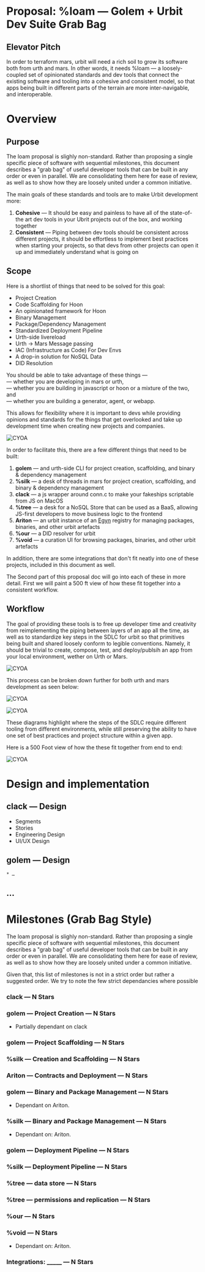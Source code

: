 # Proposal: %loam — Golem + Urbit Dev Suite Grab Bag

## Elevator Pitch
In order to terraform mars, urbit will need a rich soil to grow its software both from urth and mars. In other words, it needs %loam — a loosely-coupled set of opinionated standards and dev tools that connect the existing software and tooling into a cohesive and consistent model, so that apps being built in different parts of the terrain are more inter-navigable, and interoperable.

# Overview

## Purpose

The loam proposal is slighly non-standard. Rather than proposing a single specific piece of software with sequential milestones, this document describes a "grab bag" of useful developer tools that can be built in any order or even in parallel. We are consolidating them here for ease of review, as well as to show how they are loosely united under a common initiative. 

The main goals of these standards and tools are to make Urbit development more:
1. **Cohesive** — It should be easy and painless to have all of the state-of-the art dev tools in your Ubrit projects out of the box, and working together
2. **Consistent** — Piping between dev tools should be consistent across different projects, it should be effortless to implement best practices when starting your projects, so that devs from other projects can open it up and immediately understand what is going on

## Scope

Here is a shortlist of things that need to be solved for this goal:

* Project Creation 
* Code Scaffolding for Hoon
* An opinionated framework for Hoon
* Binary Management
* Package/Dependency Management
* Standardized Deployment Pipeline
* Urth-side livereload
* Urth -> Mars Message passing
* IAC (Infrastructure as Code) For Dev Envs
* A drop-in solution for NoSQL Data 
* DID Resolution

You should be able to take advantage of these things — \
— whether you are developing in mars or urth, \
— whether you are building in javascript or hoon or a mixture of the two, and \
— whether you are building a generator, agent, or webapp. 

This allows for flexibility where it is important to devs while providing opinions and standards for the things that get overlooked and take up development time when creating new projects and companies. 

![CYOA](./img/CYOA.png)

In order to facilitate this, there are a few different things that need to be built:
1. **golem** — and urth-side CLI for project creation, scaffolding, and binary & dependency management
2. **%silk** — a desk of threads in mars for project creation, scaffolding, and binary & dependency management
3. **clack** — a js wrapper around conn.c to make your fakeships scriptable from JS on MacOS
4. **%tree** — a desk for a NoSQL Store that can be used as a BaaS, allowing JS-first developers to move business logic to the frontend
5. **Ariton** — an urbit instance of an [Egyn]() registry for managing packages, binaries, and other urbit artefacts
6. **%our** — a DID resolver for urbit
7. **%void**  — a curation UI for browsing packages, binaries, and other urbit artefacts

In addition, there are some integrations that don't fit neatly into one of these projects, included in this document as well. 

The Second part of this proposal doc will go into each of these in more detail. First we will paint a 500 ft view of how these fit together into a consistent workflow.

## Workflow

The goal of providing these tools is to free up developer time and creativity from reimplementing the piping between layers of an app all the time, as well as to standardize key steps in the SDLC for urbit so that primitives being built and shared loosely conform to legible conventions. Namely, it should be trivial to create, compose, test, and deploy/publsih an app from your local environment, wether on Urth or Mars.

![CYOA](./img/SDLC.png)

This process can be broken down further for both urth and mars development as seen below:

![CYOA](./img/SDLC-URTH.png)

![CYOA](./img/SDLC-URBIT.png)

These diagrams highlight where the steps of the SDLC require different tooling from different environments, while still preserving the ability to have one set of best practices and project structure within a given app. 

Here is a 500 Foot view of how the these fit together from end to end:

![CYOA](./img/500-foot.png)

# Design and implementation

## clack — Design

* Segments
* Stories
* Engineering Design
* UI/UX Design

## golem — Design
    * …

## …

# Milestones (Grab Bag Style)

The loam proposal is slighly non-standard. Rather than proposing a single specific piece of software with sequential milestones, this document describes a "grab bag" of useful developer tools that can be built in any order or even in parallel. We are consolidating them here for ease of review, as well as to show how they are loosely united under a common initiative.

Given that, this list of milestones is not in a strict order but rather a suggested order. We try to note the few strict dependancies where possible

### clack — N Stars

### golem — Project Creation — N Stars
 
* Partially dependant on clack

### golem — Project Scaffolding — N Stars

### %silk — Creation and Scaffolding — N Stars

### Ariton — Contracts and Deployment — N Stars

### golem — Binary and Package Management — N Stars

* Dependant on Ariton.

### %silk — Binary and Package Management — N Stars

* Dependant on: Ariton.

### golem — Deployment Pipeline — N Stars

### %silk — Deployment Pipeline — N Stars

### %tree — data store — N Stars

### %tree — permissions and replication — N Stars

### %our — N Stars

### %void — N Stars

* Dependant on: Ariton.

### Integrations: _____ — N Stars
